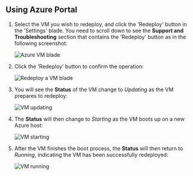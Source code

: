 ## Using Azure Portal

1. Select the VM you wish to redeploy, and click the 'Redeploy' button in the 'Settings' blade. You need to scroll down to see the **Support and Troubleshooting** section that contains the 'Redeploy' button as in the following screenshot:

	![Azure VM blade](./media/virtual-machines-common-redeploy-to-new-node/vmoverview.png)

2. Click the 'Redeploy' button to confirm the operation:

	![Redeploy a VM blade](./media/virtual-machines-common-redeploy-to-new-node/redeployvm.png)

3. You will see the **Status** of the VM change to *Updating* as the VM prepares to redeploy:

	![VM updating](./media/virtual-machines-common-redeploy-to-new-node/vmupdating.png)

4. The **Status** will then change to *Starting* as the VM boots up on a new Azure host:

	![VM starting](./media/virtual-machines-common-redeploy-to-new-node/vmstarting.png)

5. After the VM finishes the boot process, the **Status** will then return to *Running*, indicating the VM has been successfully redeployed:

	![VM running](./media/virtual-machines-common-redeploy-to-new-node/vmrunning.png)